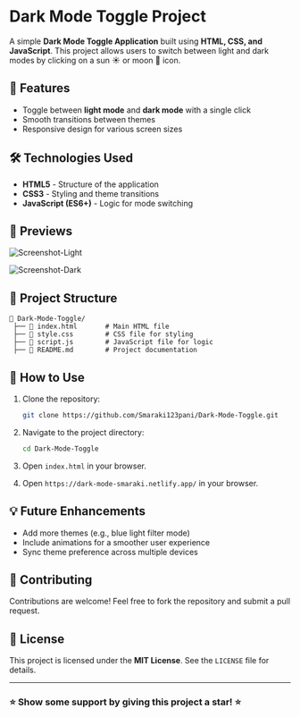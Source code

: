 # Dark Mode Toggle Project

A simple **Dark Mode Toggle Application** built using **HTML, CSS, and JavaScript**. This project allows users to switch between light and dark modes by clicking on a sun ☀️ or moon 🌙 icon.

## 🚀 Features

- Toggle between **light mode** and **dark mode** with a single click
- Smooth transitions between themes
- Responsive design for various screen sizes

## 🛠️ Technologies Used

- **HTML5** - Structure of the application
- **CSS3** - Styling and theme transitions
- **JavaScript (ES6+)** - Logic for mode switching

## 📸 Previews
![Screenshot-Light](https://github.com/user-attachments/assets/cdd3360e-8c0a-43b9-a864-7c70b8b08656)

![Screenshot-Dark](https://github.com/user-attachments/assets/3f94d396-d430-4d5a-8920-ef26e9231a37)

## 📂 Project Structure

```
📁 Dark-Mode-Toggle/
 ├── 📄 index.html       # Main HTML file
 ├── 📄 style.css        # CSS file for styling
 ├── 📄 script.js        # JavaScript file for logic
 ├── 📄 README.md        # Project documentation
```

## 🎯 How to Use

1. Clone the repository:
   ```sh
   git clone https://github.com/Smaraki123pani/Dark-Mode-Toggle.git
   ```
2. Navigate to the project directory:
   ```sh
   cd Dark-Mode-Toggle
   ```
3. Open `index.html` in your browser.

4. Open `https://dark-mode-smaraki.netlify.app/` in your browser.

## 💡 Future Enhancements

- Add more themes (e.g., blue light filter mode)
- Include animations for a smoother user experience
- Sync theme preference across multiple devices

## 🙌 Contributing

Contributions are welcome! Feel free to fork the repository and submit a pull request.

## 📜 License

This project is licensed under the **MIT License**. See the `LICENSE` file for details.

---

### ⭐ Show some support by giving this project a star! ⭐



